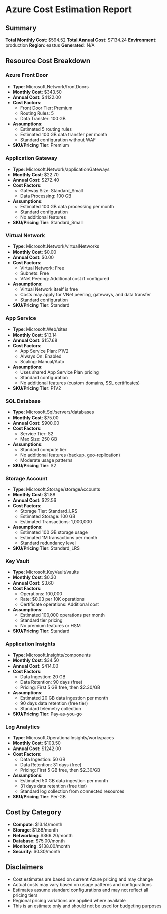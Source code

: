 # Azure Cost Estimation Report

## Summary
**Total Monthly Cost**: $594.52
**Total Annual Cost**: $7134.24
**Environment**: production
**Region**: eastus
**Generated**: N/A

## Resource Cost Breakdown

### Azure Front Door
- **Type**: Microsoft.Network/frontDoors
- **Monthly Cost**: $343.50
- **Annual Cost**: $4122.00
- **Cost Factors**:
  - Front Door Tier: Premium
  - Routing Rules: 5
  - Data Transfer: 100 GB
- **Assumptions**:
  - Estimated 5 routing rules
  - Estimated 100 GB data transfer per month
  - Standard configuration without WAF
- **SKU/Pricing Tier**: Premium

### Application Gateway
- **Type**: Microsoft.Network/applicationGateways
- **Monthly Cost**: $22.70
- **Annual Cost**: $272.40
- **Cost Factors**:
  - Gateway Size: Standard_Small
  - Data Processing: 100 GB
- **Assumptions**:
  - Estimated 100 GB data processing per month
  - Standard configuration
  - No additional features
- **SKU/Pricing Tier**: Standard_Small

### Virtual Network
- **Type**: Microsoft.Network/virtualNetworks
- **Monthly Cost**: $0.00
- **Annual Cost**: $0.00
- **Cost Factors**:
  - Virtual Network: Free
  - Subnets: Free
  - VNet Peering: Additional cost if configured
- **Assumptions**:
  - Virtual Network itself is free
  - Costs may apply for VNet peering, gateways, and data transfer
  - Standard configuration
- **SKU/Pricing Tier**: Standard

### App Service
- **Type**: Microsoft.Web/sites
- **Monthly Cost**: $13.14
- **Annual Cost**: $157.68
- **Cost Factors**:
  - App Service Plan: P1V2
  - Always On: Enabled
  - Scaling: Manual/Auto
- **Assumptions**:
  - Uses shared App Service Plan pricing
  - Standard configuration
  - No additional features (custom domains, SSL certificates)
- **SKU/Pricing Tier**: P1V2

### SQL Database
- **Type**: Microsoft.Sql/servers/databases
- **Monthly Cost**: $75.00
- **Annual Cost**: $900.00
- **Cost Factors**:
  - Service Tier: S2
  - Max Size: 250 GB
- **Assumptions**:
  - Standard compute tier
  - No additional features (backup, geo-replication)
  - Moderate usage patterns
- **SKU/Pricing Tier**: S2

### Storage Account
- **Type**: Microsoft.Storage/storageAccounts
- **Monthly Cost**: $1.88
- **Annual Cost**: $22.56
- **Cost Factors**:
  - Storage Tier: Standard_LRS
  - Estimated Storage: 100 GB
  - Estimated Transactions: 1,000,000
- **Assumptions**:
  - Estimated 100 GB storage usage
  - Estimated 1M transactions per month
  - Standard redundancy level
- **SKU/Pricing Tier**: Standard_LRS

### Key Vault
- **Type**: Microsoft.KeyVault/vaults
- **Monthly Cost**: $0.30
- **Annual Cost**: $3.60
- **Cost Factors**:
  - Operations: 100,000
  - Rate: $0.03 per 10K operations
  - Certificate operations: Additional cost
- **Assumptions**:
  - Estimated 100,000 operations per month
  - Standard tier pricing
  - No premium features or HSM
- **SKU/Pricing Tier**: Standard

### Application Insights
- **Type**: Microsoft.Insights/components
- **Monthly Cost**: $34.50
- **Annual Cost**: $414.00
- **Cost Factors**:
  - Data Ingestion: 20 GB
  - Data Retention: 90 days (free)
  - Pricing: First 5 GB free, then $2.30/GB
- **Assumptions**:
  - Estimated 20 GB data ingestion per month
  - 90 days data retention (free tier)
  - Standard telemetry collection
- **SKU/Pricing Tier**: Pay-as-you-go

### Log Analytics
- **Type**: Microsoft.OperationalInsights/workspaces
- **Monthly Cost**: $103.50
- **Annual Cost**: $1242.00
- **Cost Factors**:
  - Data Ingestion: 50 GB
  - Data Retention: 31 days (free)
  - Pricing: First 5 GB free, then $2.30/GB
- **Assumptions**:
  - Estimated 50 GB data ingestion per month
  - 31 days data retention (free tier)
  - Standard log collection from connected resources
- **SKU/Pricing Tier**: Per-GB

## Cost by Category

- **Compute**: $13.14/month
- **Storage**: $1.88/month
- **Networking**: $366.20/month
- **Database**: $75.00/month
- **Monitoring**: $138.00/month
- **Security**: $0.30/month

## Disclaimers

- Cost estimates are based on current Azure pricing and may change
- Actual costs may vary based on usage patterns and configurations
- Estimates assume standard configurations and may not reflect all pricing tiers
- Regional pricing variations are applied where available
- This is an estimate only and should not be used for budgeting purposes